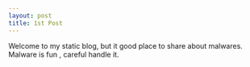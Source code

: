 ```yaml
---
layout: post
title: 1st Post
---
```


Welcome to my static blog, but it good place to share about malwares.
Malware is fun , careful handle it.
